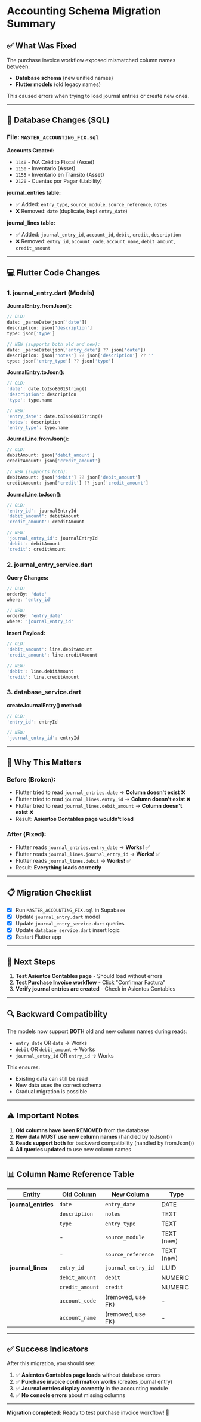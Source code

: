 # Accounting Schema Migration Summary

## ✅ What Was Fixed

The purchase invoice workflow exposed mismatched column names between:
- **Database schema** (new unified names)
- **Flutter models** (old legacy names)

This caused errors when trying to load journal entries or create new ones.

---

## 🔧 Database Changes (SQL)

### File: `MASTER_ACCOUNTING_FIX.sql`

**Accounts Created:**
- `1140` - IVA Crédito Fiscal (Asset)
- `1150` - Inventario (Asset)
- `1155` - Inventario en Tránsito (Asset)
- `2120` - Cuentas por Pagar (Liability)

**journal_entries table:**
- ✅ Added: `entry_type`, `source_module`, `source_reference`, `notes`
- ❌ Removed: `date` (duplicate, kept `entry_date`)

**journal_lines table:**
- ✅ Added: `journal_entry_id`, `account_id`, `debit`, `credit`, `description`
- ❌ Removed: `entry_id`, `account_code`, `account_name`, `debit_amount`, `credit_amount`

---

## 💻 Flutter Code Changes

### 1. **journal_entry.dart** (Models)

**JournalEntry.fromJson():**
```dart
// OLD:
date: _parseDate(json['date'])
description: json['description']
type: json['type']

// NEW (supports both old and new):
date: _parseDate(json['entry_date'] ?? json['date'])
description: json['notes'] ?? json['description'] ?? ''
type: json['entry_type'] ?? json['type']
```

**JournalEntry.toJson():**
```dart
// OLD:
'date': date.toIso8601String()
'description': description
'type': type.name

// NEW:
'entry_date': date.toIso8601String()
'notes': description
'entry_type': type.name
```

**JournalLine.fromJson():**
```dart
// OLD:
debitAmount: json['debit_amount']
creditAmount: json['credit_amount']

// NEW (supports both):
debitAmount: json['debit'] ?? json['debit_amount']
creditAmount: json['credit'] ?? json['credit_amount']
```

**JournalLine.toJson():**
```dart
// OLD:
'entry_id': journalEntryId
'debit_amount': debitAmount
'credit_amount': creditAmount

// NEW:
'journal_entry_id': journalEntryId
'debit': debitAmount
'credit': creditAmount
```

### 2. **journal_entry_service.dart**

**Query Changes:**
```dart
// OLD:
orderBy: 'date'
where: 'entry_id'

// NEW:
orderBy: 'entry_date'
where: 'journal_entry_id'
```

**Insert Payload:**
```dart
// OLD:
'debit_amount': line.debitAmount
'credit_amount': line.creditAmount

// NEW:
'debit': line.debitAmount
'credit': line.creditAmount
```

### 3. **database_service.dart**

**createJournalEntry() method:**
```dart
// OLD:
'entry_id': entryId

// NEW:
'journal_entry_id': entryId
```

---

## 🎯 Why This Matters

### Before (Broken):
- Flutter tried to read `journal_entries.date` → **Column doesn't exist** ❌
- Flutter tried to read `journal_lines.entry_id` → **Column doesn't exist** ❌
- Flutter tried to read `journal_lines.debit_amount` → **Column doesn't exist** ❌
- Result: **Asientos Contables page wouldn't load**

### After (Fixed):
- Flutter reads `journal_entries.entry_date` → **Works!** ✅
- Flutter reads `journal_lines.journal_entry_id` → **Works!** ✅
- Flutter reads `journal_lines.debit` → **Works!** ✅
- Result: **Everything loads correctly**

---

## 📋 Migration Checklist

- [x] Run `MASTER_ACCOUNTING_FIX.sql` in Supabase
- [x] Update `journal_entry.dart` model
- [x] Update `journal_entry_service.dart` queries
- [x] Update `database_service.dart` insert logic
- [x] Restart Flutter app

---

## 🚀 Next Steps

1. **Test Asientos Contables page** - Should load without errors
2. **Test Purchase Invoice workflow** - Click "Confirmar Factura"
3. **Verify journal entries are created** - Check in Asientos Contables

---

## 🔍 Backward Compatibility

The models now support **BOTH** old and new column names during reads:
- `entry_date` OR `date` → Works
- `debit` OR `debit_amount` → Works
- `journal_entry_id` OR `entry_id` → Works

This ensures:
- Existing data can still be read
- New data uses the correct schema
- Gradual migration is possible

---

## ⚠️ Important Notes

1. **Old columns have been REMOVED** from the database
2. **New data MUST use new column names** (handled by toJson())
3. **Reads support both** for backward compatibility (handled by fromJson())
4. **All queries updated** to use new column names

---

## 📊 Column Name Reference Table

| Entity | Old Column | New Column | Type |
|--------|-----------|-----------|------|
| **journal_entries** | `date` | `entry_date` | DATE |
| | `description` | `notes` | TEXT |
| | `type` | `entry_type` | TEXT |
| | - | `source_module` | TEXT (new) |
| | - | `source_reference` | TEXT (new) |
| **journal_lines** | `entry_id` | `journal_entry_id` | UUID |
| | `debit_amount` | `debit` | NUMERIC |
| | `credit_amount` | `credit` | NUMERIC |
| | `account_code` | (removed, use FK) | - |
| | `account_name` | (removed, use FK) | - |

---

## ✅ Success Indicators

After this migration, you should see:

1. ✅ **Asientos Contables page loads** without database errors
2. ✅ **Purchase invoice confirmation works** (creates journal entry)
3. ✅ **Journal entries display correctly** in the accounting module
4. ✅ **No console errors** about missing columns

---

**Migration completed:** Ready to test purchase invoice workflow! 🎉

